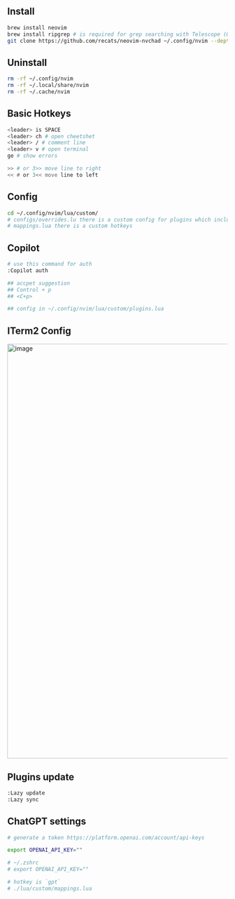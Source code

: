 ## Install
```sh
brew install neovim
brew install ripgrep # is required for grep searching with Telescope (OPTIONAL).
git clone https://github.com/recats/neovim-nvchad ~/.config/nvim --depth 1 && nvim
```

## Uninstall
```sh
rm -rf ~/.config/nvim
rm -rf ~/.local/share/nvim
rm -rf ~/.cache/nvim
```

## Basic Hotkeys
```sh
<leader> is SPACE
<leader> ch # open cheetshet
<leader> / # comment line
<leader> v # open terminal
ge # show errors

>> # or 3>> move line to right
<< # or 3<< move line to left
```

## Config
```sh
cd ~/.config/nvim/lua/custom/
# configs/overrides.lu there is a custom config for plugins which includes in configs/plugins.lua
# mappings.lua there is a custom hotkeys
```

## Copilot
```sh
# use this command for auth
:Copilot auth

## accpet suggestion
## Control + p
## <C+p>

## config in ~/.config/nvim/lua/custom/plugins.lua
```

## ITerm2 Config
<img width="946" alt="image" src="https://user-images.githubusercontent.com/9702154/227250844-fc5568bd-26b8-45ca-9999-e0dc84ee0dca.png">

## Plugins update
```sh
:Lazy update
:Lazy sync
```

## ChatGPT settings
```sh
# generate a token https://platform.openai.com/account/api-keys

export OPENAI_API_KEY=""

# ~/.zshrc
# export OPENAI_API_KEY=""

# hotkey is `gpt`
# ./lua/custom/mappings.lua
```

